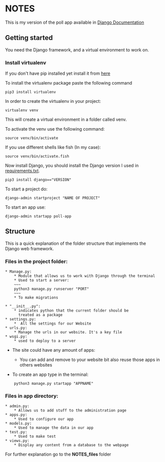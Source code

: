 # NOTES

This is my version of the poll app available in 
[Django Documentation](https://docs.djangoproject.com/en/3.1/intro/tutorial01/)


## Getting started

You need the Django framework, and a virtual environment to work on.

### Install virtualenv
If you don't have pip installed yet install it from [here](https://packaging.python.org/guides/installing-using-linux-tools/#installing-pip-setuptools-wheel-with-linux-package-managers)

To install the virtualenv package paste the following command

```
pip3 install virtualenv
```
In order to create the virtualenv in your project:

```
virtualenv venv
```
This will create a virtual environment in a folder called venv.

To activate the venv use the following command:

```
source venv/bin/activate
```
If you use different shells like fish (In my case):

```
source venv/bin/activate.fish
```
Now install Django, you should install the Django version I used in [requirements.txt]().

```
pip3 install django=="VERSION" 
```

To start a project do:

```
django-admin startproject "NAME OF PROJECT"
```

To start an app use:

```
django-admin startapp poll-app
```


## Structure

This is a quick explanation of the folder structure that implements the Django web framework.

### Files in the project folder:

    * Manage.py:
        * Module that allows us to work with Django through the terminal
        * Used to start a server:
        ~~~
        python3 manage.py runserver "PORT"
        ~~~
        * To make migrations
        
    * "__init__.py":
        * indicates python that the current folder should be 
          treated as a package
    * settings.py:
        *  All the settings for our Website    
    * urls.py:
        * Manage the urls in our website. It's a key file
    * wsgi.py:
        * used to deploy to a server
        
* The site could have any amount of apps:

    * You can add and remove to your website bit also reuse those apps
    in others websites
    
* To create an app type in the terminal:
~~~
    python3 manage.py startapp "APPNAME"
~~~

### Files in app directory:
    * admin.py:
        * Allows us to add stuff to the administration page
    * apps.py:
        * Used to configure our app 
    * models.py:
        * Used to manage the data in our app
    * test.py:
        * Used to make test
    * views.py:
        * Display any content from a database to the webpage


For further explanation go to the **NOTES_files** folder
